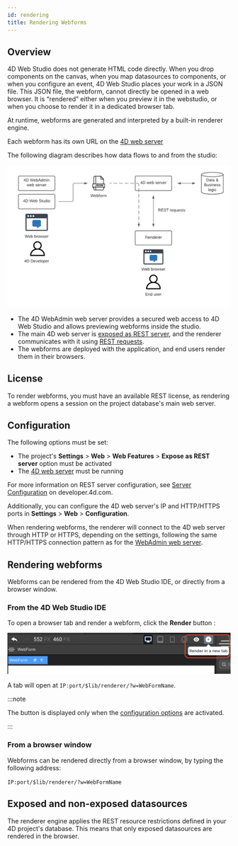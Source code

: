```yaml
---
id: rendering
title: Rendering Webforms
---
```

## Overview

4D Web Studio does not generate HTML code directly. When you drop components on the canvas, when you map datasources to components, or when you configure an event, 4D Web Studio places your work in a JSON file. This JSON file, the webform, cannot directly be opened in a web browser. It is “rendered” either when you preview it in the webstudio, or when you choose to render it in a dedicated browser tab.

At runtime, webforms are generated and interpreted by a built-in renderer engine.

Each webform has its own URL on the [4D web server](https://developer.4d.com/docs/en/WebServer/webServer.html)

The following diagram describes how data flows to and from the studio:

![workflow-diagram](img/workflow.png)

* The 4D WebAdmin web server provides a secured web access to 4D Web Studio and allows previewing webforms inside the studio.
* The main 4D web server is [exposed as REST server](https://developer.4d.com/docs/en/REST/configuration.html#starting-the-rest-server), and the renderer communicates with it using [REST requests](https://developer.4d.com/docs/en/REST/gettingStarted.html).
* The webforms are deployed with the application, and end users render them in their browsers. 
## License

To render webforms, you must have an available REST license, as rendering a webform opens a session on the project database's main web server.

## Configuration

The following options must be set:

* The project's **Settings** > **Web** > **Web Features** > **Expose as REST server** option must be activated 
* The [4D web server](https://developer.4d.com/docs/en/WebServer/webServer.html) must be running

For more information on REST server configuration, see [Server Configuration](https://developer.4d.com/docs/en/REST/configuration.html) on developer.4d.com.

Additionally, you can configure the 4D web server's IP and HTTP/HTTPS ports in **Settings** > **Web** > **Configuration**.

When rendering webforms, the renderer will connect to the 4D web server through HTTP or HTTPS, depending on the settings, following the same HTTP/HTTPS connection pattern as for the [WebAdmin web server](https://developer.4d.com/docs/en/Admin/webAdmin.html#accept-http-connections-on-localhost).



## Rendering webforms 

Webforms can be rendered from the 4D Web Studio IDE, or directly from a browser window. 
### From the 4D Web Studio IDE

To open a browser tab and render a webform, click the **Render** button :

![render-button](img/render-button.png)

A tab will open at `IP:port/$lib/renderer/?w=WebFormName`.

:::note

The button is displayed only when the [configuration options](#configuration) are activated.

:::

### From a browser window

Webforms can be rendered directly from a browser window, by typing the following address:

`IP:port/$lib/renderer/?w=WebFormName`

## Exposed and non-exposed datasources 

The renderer engine applies the REST resource restrictions defined in your 4D project's database. This means that only exposed datasources are rendered in the browser. 

